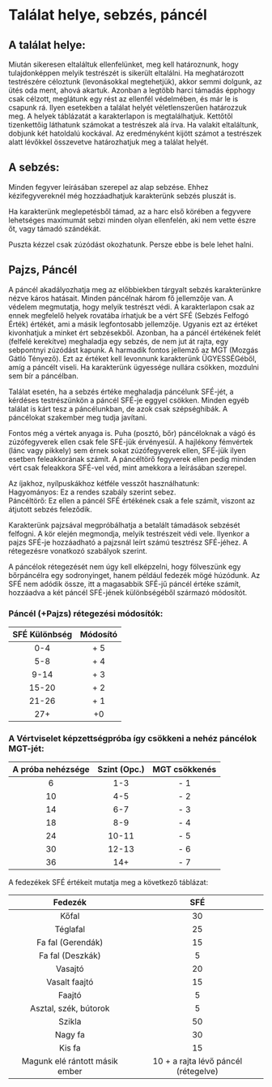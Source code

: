 # Találat helye, sebzés, páncél

## A találat helye:
Miután sikeresen eltaláltuk ellenfelünket, meg kell határoznunk, hogy tulajdonképpen melyik testrészét is sikerült eltalálni. Ha meghatározott testrészére céloztunk (levonásokkal megtehetjük), akkor semmi dolgunk, az ütés oda ment, ahová akartuk. Azonban a legtöbb harci támadás épphogy csak célzott, meglátunk egy rést az ellenfél védelmében, és már le is csapunk rá. Ilyen esetekben a találat helyét véletlenszerűen határozzuk meg. A helyek táblázatát a karakterlapon is megtalálhatjuk. Kettőtől tizenkettőig láthatunk számokat a testrészek alá írva. Ha valakit eltaláltunk, dobjunk két hatoldalú kockával. Az eredményként kijött számot a testrészek alatt lévőkkel összevetve határozhatjuk meg a találat helyét.

## A sebzés:
Minden fegyver leírásában szerepel az alap sebzése. Ehhez kézifegyvereknél még hozzáadhatjuk karakterünk sebzés pluszát is.

Ha karakterünk meglepetésből támad, az a harc első körében a fegyvere lehetséges maximumát sebzi minden olyan ellenfelén, aki nem vette észre őt, vagy támadó szándékát.

Puszta kézzel csak zúzódást okozhatunk. Persze ebbe is bele lehet halni.

## Pajzs, Páncél
A páncél akadályozhatja meg az előbbiekben tárgyalt sebzés karakterünkre nézve káros hatásait. Minden páncélnak három fő jellemzője van. A védelem megmutatja, hogy melyik testrészt védi. A karakterlapon csak az ennek megfelelő helyek rovatába írhatjuk be a vért SFÉ (Sebzés Felfogó Érték) értékét, ami a másik legfontosabb jellemzője. Ugyanis ezt az értéket kivonhatjuk a minket ért sebzésekből. Azonban, ha a páncél értékének felét (felfelé kerekítve) meghaladja egy sebzés, de nem jut át rajta, egy sebpontnyi zúzódást kapunk. A harmadik fontos jellemző az MGT (Mozgás Gátló Tényező). Ezt az értéket kell levonnunk karakterünk ÜGYESSÉGéből, amíg a páncélt viseli. Ha karakterünk ügyessége nullára csökken, mozdulni sem bír a páncélban.

Találat esetén, ha a sebzés értéke meghaladja páncélunk SFÉ-jét, a kérdéses testrészünkön a páncél SFÉ-je eggyel csökken. Minden egyéb találat is kárt tesz a páncélunkban, de azok csak szépséghibák. A páncélokat szakember meg tudja javítani.

Fontos még a vértek anyaga is. Puha (posztó, bőr) páncéloknak a vágó és zúzófegyverek ellen csak fele SFÉ-jük érvényesül. A hajlékony fémvértek (lánc vagy pikkely) sem érnek sokat zúzófegyverek ellen, SFÉ-jük ilyen esetben feleakkorának számít. A páncéltörő fegyverek ellen pedig minden vért csak feleakkora SFÉ-vel véd, mint amekkora a leírásában szerepel.

Az íjakhoz, nyílpuskákhoz kétféle vesszőt használhatunk:  
Hagyományos: Ez a rendes szabály szerint sebez.  
Páncéltörő: Ez ellen a páncél SFÉ értékének csak a fele számít, viszont az átjutott sebzés feleződik.

Karakterünk pajzsával megpróbálhatja a betalált támadások sebzését felfogni. A kör elején megmondja, melyik testrészeit védi vele. Ilyenkor a pajzs SFÉ-je hozzáadható a pajzsnál leírt számú tesztrész SFÉ-jéhez. A rétegezésre vonatkozó szabályok szerint.

A páncélok rétegezését nem úgy kell elképzelni, hogy fölveszünk egy bőrpáncélra egy sodronyinget, hanem például fedezék mögé húzódunk. Az SFÉ nem adódik össze, itt a magasabbik SFÉ-jű páncél értéke számít, hozzáadva a két páncél SFÉ-jének különbségéből származó módosítót.

### Páncél (+Pajzs) rétegezési módosítók:

SFÉ Különbség|Módosító
:-----------:|:------:
0-4|+ 5
5-8|+ 4
9-14|+ 3
15-20|+ 2
21-26|+ 1
27+|+0

### A Vértviselet képzettségpróba így csökkeni a nehéz páncélok MGT-jét:

A próba nehézsége|Szint (Opc.)|MGT csökkenés
:---------------:|:----------:|:-----------:
6|1-3|- 1
10|4-5|- 2
14|6-7|- 3
18|8-9|- 4
24|10-11|- 5
30|12-13|- 6
36|14+|- 7

A fedezékek SFÉ értékeit mutatja meg a következő táblázat:

Fedezék|SFÉ
:-----:|:---:
Kőfal|30
Téglafal|25
Fa fal (Gerendák)|15
Fa fal (Deszkák)|5
Vasajtó|20
Vasalt faajtó|15
Faajtó|5
Asztal, szék, bútorok|5
Szikla|50
Nagy fa|30
Kis fa|15
Magunk elé rántott másik ember|10 + a rajta lévő páncél (rétegelve)